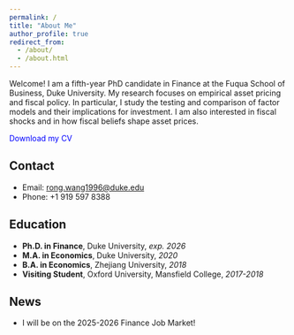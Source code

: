 ```yaml
---
permalink: /
title: "About Me"
author_profile: true
redirect_from: 
  - /about/
  - /about.html
---
```


Welcome! I am a fifth-year PhD candidate in Finance at the Fuqua School of Business, Duke University. My research focuses on empirical asset pricing and fiscal policy. In particular, I study the testing and comparison of factor models and their implications for investment. I am also interested in fiscal shocks and in how fiscal beliefs shape asset prices.

<a href="/files/CV_Rong_Wang.pdf" style="color: blue; text-decoration: none;">Download my CV</a>

## Contact
* Email: rong.wang1996@duke.edu
* Phone: +1 919 597 8388

## Education
* **Ph.D. in Finance**, Duke University, *exp. 2026*
* **M.A. in Economics**, Duke University, *2020*
* **B.A. in Economics**, Zhejiang University, *2018*
* **Visiting Student**, Oxford University, Mansfield College, *2017-2018*

## News
* I will be on the 2025-2026 Finance Job Market! 
